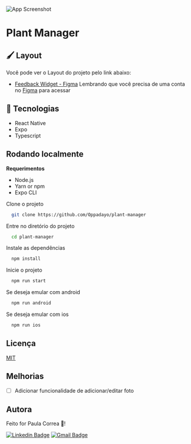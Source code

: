 
![App Screenshot](.github/mockup-app.png)


# Plant Manager



## 🖌️ Layout
Você pode ver o Layout do projeto pelo link abaixo:


- [Feedback Widget - Figma](https://www.figma.com/file/sPtgdHw6gl5iCtOmauO1y1/PlantManager-(Copy)?node-id=0%3A1)
Lembrando que você precisa de uma conta no [Figma](https://www.figma.com) para acessar
## 🚀 Tecnologias
- React Native
- Expo
- Typescript



## Rodando localmente

**Requerimentos**
- Node.js
- Yarn or npm
- Expo CLI

Clone o projeto

```bash
  git clone https://github.com/Oppadayo/plant-manager
```

Entre no diretório do projeto

```bash
  cd plant-manager
```

Instale as dependências

```bash
  npm install
```

Inicie o projeto

```bash
  npm run start
```

Se deseja emular com android

```bash
  npm run android
```

Se deseja emular com ios

```bash
  npm run ios
```
## Licença

[MIT](https://choosealicense.com/licenses/mit/)


## Melhorias

- [ ] Adicionar funcionalidade de adicionar/editar foto



## Autora

Feito for Paula Correa 🐼!

[![Linkedin Badge](https://img.shields.io/badge/Paula%20Correa-0077B5?style=for-the-badge&logo=linkedin&logoColor=white)](https://www.linkedin.com/in/paula-correa-a4b13020a/)
[![Gmail Badge](https://img.shields.io/badge/Gmail-D14836?style=for-the-badge&logo=gmail&logoColor=white)](mailto:paula.correapcs@gmail.com)